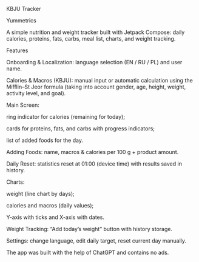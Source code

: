 KBJU Tracker

Yummetrics

A simple nutrition and weight tracker built with Jetpack Compose: daily calories, proteins, fats, carbs, meal list, charts, and weight tracking.

Features

Onboarding & Localization: language selection (EN / RU / PL) and user name.

Calories & Macros (KBJU): manual input or automatic calculation using the Mifflin–St Jeor formula (taking into account gender, age, height, weight, activity level, and goal).

Main Screen:

ring indicator for calories (remaining for today);

cards for proteins, fats, and carbs with progress indicators;

list of added foods for the day.

Adding Foods: name, macros & calories per 100 g + product amount.

Daily Reset: statistics reset at 01:00 (device time) with results saved in history.

Charts:

weight (line chart by days);

calories and macros (daily values);

Y-axis with ticks and X-axis with dates.

Weight Tracking: “Add today’s weight” button with history storage.

Settings: change language, edit daily target, reset current day manually.

The app was built with the help of ChatGPT and contains no ads.